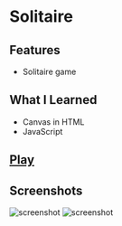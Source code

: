 # Solitaire
## Features
* Solitaire game

## What I Learned
* Canvas in HTML
* JavaScript

## [Play](https://biarmic.github.io/solitaire-js/)

## Screenshots
![screenshot](screenshots/screenshot-1.png "In-game")
![screenshot](screenshots/screenshot-2.png "In-game")
